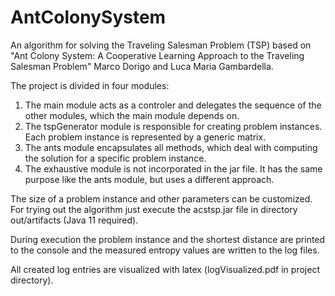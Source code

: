 # AntColonySystem

An algorithm for solving the Traveling Salesman Problem (TSP) based on 
"Ant Colony System: A Cooperative Learning Approach to the Traveling Salesman Problem"
Marco Dorigo and Luca Maria Gambardella.

The project is divided in four modules:
1. The main module acts as a controler and delegates the sequence
of the other modules, which the main module depends on.
2. The tspGenerator module is responsible for creating problem instances.
Each problem instance is represented by a generic matrix.
3. The ants module encapsulates all methods, which deal with computing
the solution for a specific problem instance.
4. The exhaustive module is not incorporated in the jar file. It has the same
purpose like the ants module, but uses a different approach.

The size of a problem instance and other parameters can be customized.
For trying out the algorithm just execute the acstsp.jar file
in directory out/artifacts (Java 11 required).

During execution the problem instance and the shortest distance are printed
to the console and the measured entropy values are written to the log files.

All created log entries are visualized with latex (logVisualized.pdf in project directory).
